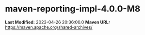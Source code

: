 # maven-reporting-impl-4.0.0-M8

**Last Modified:** 2023-04-26 20:36:00.0
**Maven URL:** https://maven.apache.org/shared-archives/

